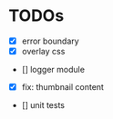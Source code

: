 # TODOs

- [x] error boundary
- [x] overlay css
- [] logger module
- [x] fix: thumbnail content
- [] unit tests
